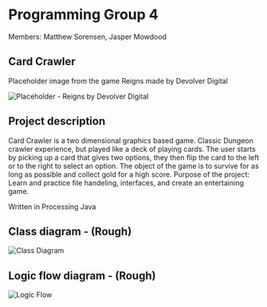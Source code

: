 # Programming Group 4

Members: Matthew Sorensen, Jasper Mowdood

## Card Crawler

Placeholder image from the game Reigns made by Devolver Digital

![Placeholder - Reigns by Devolver Digital](https://github.com/MarsMatthew/SkylineProgramming5/blob/main/image/Reigns.png?raw=true)

## Project description

Card Crawler is a two dimensional graphics based game. Classic Dungeon crawler experience, but played like a deck of playing cards. The user starts by picking up a card that gives two options, they then flip the card to the left or to the right to select an option. The object of the game is to survive for as long as possible and collect gold for a high score. Purpose of the project: Learn and practice file handeling, interfaces, and create an entertaining game.

Written in Processing Java

## Class diagram - (Rough)

![Class Diagram]()

## Logic flow diagram - (Rough)

![Logic Flow]()
